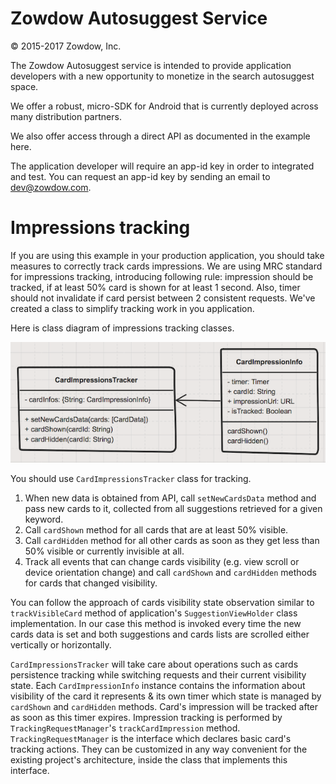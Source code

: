 # Zowdow Autosuggest Service

© 2015-2017 Zowdow, Inc.

The Zowdow Autosuggest service is intended to provide application developers with a new opportunity to monetize in the search autosuggest space.

We offer a robust, micro-SDK for Android that is currently deployed across many distribution partners.

We also offer access through a direct API as documented in the example here.

The application developer will require an app-id key in order to integrated and test. You can request an app-id key by sending an email to dev@zowdow.com.

# Impressions tracking
If you are using this example in your production application, you should take measures to correctly track cards impressions. We are using MRC standard for impressions tracking, introducing following rule: impression should be tracked, if at least 50% card is shown for at least 1 second. Also, timer should not invalidate if card persist between 2 consistent requests. We've created a class to simplify tracking work in you application.

Here is class diagram of impressions tracking classes.

![Class Diagram](ImpressionsTrackingUML.png)

You should use `CardImpressionsTracker` class for tracking.

1. When new data is obtained from API, call `setNewCardsData` method and pass new cards to it, collected from all suggestions retrieved for a given keyword.
2. Call `cardShown` method for all cards that are at least 50% visible.
3. Call `cardHidden` method for all other cards as soon as they get less than 50% visible or currently invisible at all.
4. Track all events that can change cards visibility (e.g. view scroll or device orientation change) and call `cardShown` and `cardHidden` methods for cards that changed visibility.

You can follow the approach of cards visibility state observation similar to `trackVisibleCard` method of application's `SuggestionViewHolder` class implementation. In our case this method is invoked every time the new cards data is set and both suggestions and cards lists are scrolled either vertically or horizontally.

`CardImpressionsTracker` will take care about operations such as cards persistence tracking while switching requests and their current visibility state.
Each `CardImpressionInfo` instance contains the information about visibility of the card it represents & its own timer which state is managed by `cardShown` and `cardHidden` methods. Card's impression will be tracked after as soon as this timer expires. Impression tracking is performed by `TrackingRequestManager`'s `trackCardImpression` method.
`TrackingRequestManager` is the interface which declares basic card's tracking actions. They can be customized in any way convenient for the existing project's architecture, inside the class that implements this interface.
